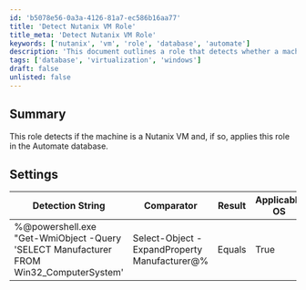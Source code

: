 ```yaml
---
id: 'b5078e56-0a3a-4126-81a7-ec586b16aa77'
title: 'Detect Nutanix VM Role'
title_meta: 'Detect Nutanix VM Role'
keywords: ['nutanix', 'vm', 'role', 'database', 'automate']
description: 'This document outlines a role that detects whether a machine is a Nutanix VM and subsequently applies this role in the Automate database, ensuring proper management of virtual environments.'
tags: ['database', 'virtualization', 'windows']
draft: false
unlisted: false
---
```


## Summary

This role detects if the machine is a Nutanix VM and, if so, applies this role in the Automate database.

## Settings

| Detection String                                                                                     | Comparator | Result | Applicable OS |
|------------------------------------------------------------------------------------------------------|------------|--------|----------------|
| %@powershell.exe "Get-WmiObject -Query 'SELECT Manufacturer FROM Win32_ComputerSystem' | Select-Object -ExpandProperty Manufacturer@% | Equals     | True   | All OS's       |
